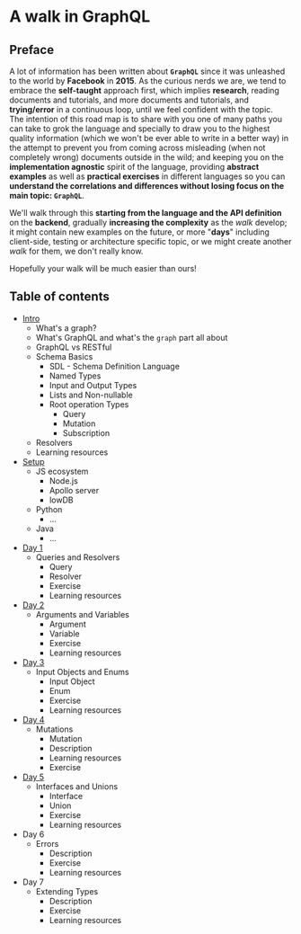 # A walk in GraphQL

## Preface

A lot of information has been written about **`GraphQL`** since it was unleashed to the world by **Facebook** in **2015**. As the curious nerds we are, we tend to embrace the **self-taught** approach first, which implies **research**, reading documents and tutorials, and more documents and tutorials, and **trying/error** in a continuous loop, until we feel confident with the topic.  
The intention of this road map is to share with you one of many paths you can take to grok the language and specially to draw you to the highest quality information (which we won't be ever able to write in a better way) in the attempt to prevent you from coming across misleading (when not completely wrong) documents outside in the wild; and keeping you on the **implementation agnostic** spirit of the language, providing **abstract examples** as well as **practical exercises** in different languages so you can **understand the correlations and differences without losing focus on the main topic: `GraphQL`**.

We'll walk through this **starting from the language and the API definition** on the **backend**, gradually **increasing the complexity** as the *walk* develop; it might contain new examples on the future, or more "**days**" including client-side, testing or architecture specific topic, or we might create another *walk* for them, we don't really know.

Hopefully your walk will be much easier than ours!

## Table of contents

- [Intro](introduction/introduction.md)
  - What's a graph?
  - What's GraphQL and what's the `graph` part all about
  - GraphQL vs RESTful
  - Schema Basics
    - SDL - Schema Definition Language
    - Named Types
    - Input and Output Types
    - Lists and Non-nullable
    - Root operation Types
      - Query
      - Mutation
      - Subscription
  - Resolvers
  - Learning resources
- [Setup](setup/setup.md)
  - JS ecosystem
    - Node.js
    - Apollo server
    - lowDB
  - Python
    - ...
  - Java
    - ...
- [Day 1](lessons/day_01/day_01.md)
  - Queries and Resolvers
    - Query
    - Resolver
    - Exercise
    - Learning resources
- [Day 2](lessons/day_02/day_02.md)
  - Arguments and Variables
    - Argument
    - Variable
    - Exercise
    - Learning resources
- [Day 3](lessons/day_03/day_03.md)
  - Input Objects and Enums
    - Input Object
    - Enum
    - Exercise
    - Learning resources
- [Day 4](lessons/day_04/day_04.md)
  - Mutations
    - Mutation
    - Description
    - Learning resources
    - Exercise
- [Day 5](lessons/day_05/day_05.md)
  - Interfaces and Unions
    - Interface
    - Union
    - Exercise
    - Learning resources
- Day 6
  - Errors
    - Description
    - Exercise
    - Learning resources
- Day 7
  - Extending Types
    - Description
    - Exercise
    - Learning resources

